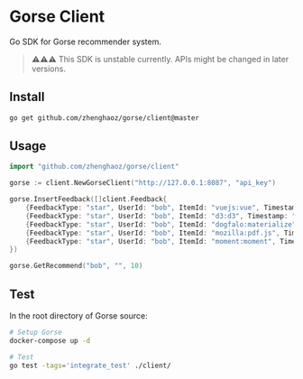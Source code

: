# Gorse Client

Go SDK for Gorse recommender system.

> ⚠️⚠️⚠️ This SDK is unstable currently. APIs might be changed in later versions.

## Install

```bash
go get github.com/zhenghaoz/gorse/client@master
```

## Usage

```go
import "github.com/zhenghaoz/gorse/client"

gorse := client.NewGorseClient("http://127.0.0.1:8087", "api_key")

gorse.InsertFeedback([]client.Feedback{
    {FeedbackType: "star", UserId: "bob", ItemId: "vuejs:vue", Timestamp: "2022-02-24"},
    {FeedbackType: "star", UserId: "bob", ItemId: "d3:d3", Timestamp: "2022-02-25"},
    {FeedbackType: "star", UserId: "bob", ItemId: "dogfalo:materialize", Timestamp: "2022-02-26"},
    {FeedbackType: "star", UserId: "bob", ItemId: "mozilla:pdf.js", Timestamp: "2022-02-27"},
    {FeedbackType: "star", UserId: "bob", ItemId: "moment:moment", Timestamp: "2022-02-28"},
})

gorse.GetRecommend("bob", "", 10)
```

## Test


In the root directory of Gorse source:

```bash
# Setup Gorse
docker-compose up -d

# Test
go test -tags='integrate_test' ./client/
```
